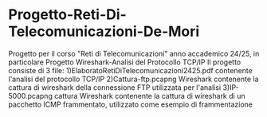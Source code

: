 # Progetto-Reti-Di-Telecomunicazioni-De-Mori
Progetto per il corso "Reti di Telecomunicazioni" anno accademico 24/25, in particolare Progetto Wireshark-Analisi del Protocollo TCP/IP 
Il progetto consiste di 3 file:
1)ElaboratoRetiDiTelecomunicazioni2425.pdf contenente l'analisi del protocollo TCP/IP
2)Cattura-ftp.pcapng Wireshark contenente la cattura di wireshark della connessione FTP utilizzata per l'analisi
3)IP-5000.pcapng cattura Wireshark contenente la cattura di wireshark di un pacchetto ICMP frammentato, utilizzato come esempio di frammentazione
